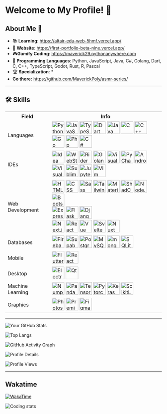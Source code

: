 # Welcome to My Profile! 👋

## About Me 🌟

- 📚 **Learning**: https://altair-edu-web-5hmf.vercel.app/
- 🔮 **Website**: https://first-portfolio-beta-nine.vercel.app/
- 🎮**Gamify Coding**: https://maverick29.pythonanywhere.com
- 🧠 **Programming Languages**: Python, JavaScript, Java, C#, Golang, Dart, C, C++, TypeScript, Godot, Rust, R, Pascal
- 🏆 **Specialization**: \*
- **Go there:** https://github.com/MaverickPoly/asmr-series/

---

## 🛠️ Skills

<div>
    <table>
        <tr>
            <th>Field</th>
            <th>Info</th>
        </tr>
        <tr>
            <td>Languages</td>
            <td>
                <img width="40" src="https://skillicons.dev/icons?i=python" alt="Python" title="Python"/>
                <img width="40" src="https://skillicons.dev/icons?i=javascript" alt="JavaScript" title="JavaScript"/>
                <img width="40" src="https://skillicons.dev/icons?i=typescript" alt="TypeScript" title="TypeScript"/>
                <img width="40" src="https://skillicons.dev/icons?i=dart" alt="Dart" title="Dart"/>
                <img width="40" src="https://skillicons.dev/icons?i=java" alt="Java" title="Java"/>
                <img width="40" src="https://skillicons.dev/icons?i=c" alt="C" title="C"/>
                <img width="40" src="https://skillicons.dev/icons?i=cpp" alt="C++" title="C++"/>
                <img width="40" src="https://skillicons.dev/icons?i=go" alt="Go" title="Go"/>
                <img width="40" src="https://skillicons.dev/icons?i=php" alt="Php" title="Php"/>
                <img width="40" src="https://skillicons.dev/icons?i=cs" alt="C#" title="C#"/>
            </td>
        </tr>
        <tr>
            <td>IDEs</td>
            <td>
                <img width="40" src="https://skillicons.dev/icons?i=idea" alt="Idea" title="Idea"/>
                <img width="40" src="https://skillicons.dev/icons?i=webstorm" alt="WebStorm" title="WebStorm"/>
                <img width="40" src="https://skillicons.dev/icons?i=rider" alt="Rider" title="Rider"/>
                <img width="40" src="https://iconic-api.onrender.com/dark/goland" alt="Goland" title="Goland"/>
                <img width="40" src="https://skillicons.dev/icons?i=visualstudio" alt="Visual Studio" title="Visual Studio"/>
                <img width="40" src="https://skillicons.dev/icons?i=pycharm" alt="PyCharm" title="PyCharm"/>
                <img width="40" src="https://skillicons.dev/icons?i=androidstudio" alt="Android Studio" title="Android Studio"/>
                <img width="40" src="https://skillicons.dev/icons?i=vscode" alt="Visual Studio Code" title="Visual Studio Code"/>
                <img width="40" src="https://skillicons.dev/icons?i=sublime" alt="Sublime Text" title="Sublime Text"/>
                <img width="40" src="https://iconic-api.onrender.com/dark/jupyter" alt="Jupyter Notebook" title="Jupyter Notebook"/>
                <img width="40" src="https://skillicons.dev/icons?i=vim" alt="Vim" title="Vim"/>
            </td>
        </tr>
        <tr>
            <td>Web Development</td>
            <td>
                <img width="40" src="https://user-images.githubusercontent.com/25181517/192158954-f88b5814-d510-4564-b285-dff7d6400dad.png" alt="HTML" title="HTML"/>
                <img width="40" src="https://user-images.githubusercontent.com/25181517/183898674-75a4a1b1-f960-4ea9-abcb-637170a00a75.png" alt="CSS" title="CSS"/>
                <img width="40" src="https://user-images.githubusercontent.com/25181517/192158956-48192682-23d5-4bfc-9dfb-6511ade346bc.png" alt="Sass" title="Sass"/>
                <img width="40" src="https://user-images.githubusercontent.com/25181517/202896760-337261ed-ee92-4979-84c4-d4b829c7355d.png" alt="Tailwind CSS" title="Tailwind CSS"/>
                <img width="40" src="https://user-images.githubusercontent.com/25181517/189716630-fe6c084c-6c66-43af-aa49-64c8aea4a5c2.png" alt="Material UI" title="Material UI"/>
                <img width="40" src="https://github.com/user-attachments/assets/e4bd419a-2a4a-459a-ba9a-d3324e693c4d" alt="ShadCn UI" title="ShadCn UI"/>
                <img width="40" src="https://user-images.githubusercontent.com/25181517/183568594-85e280a7-0d7e-4d1a-9028-c8c2209e073c.png" alt="Node.js" title="Node.js"/>
                <img width="40" src="https://user-images.githubusercontent.com/25181517/183898054-b3d693d4-dafb-4808-a509-bab54cf5de34.png" alt="Bootstrap" title="Bootstrap"/><br/>
                <img width="40" src="https://user-images.githubusercontent.com/25181517/183859966-a3462d8d-1bc7-4880-b353-e2cbed900ed6.png" alt="Express" title="Express"/>
                <img width="40" src="https://user-images.githubusercontent.com/25181517/183423775-2276e25d-d43d-4e58-890b-edbc88e915f7.png" alt="Flask" title="Flask"/>
                <img width="40" src="https://github.com/marwin1991/profile-technology-icons/assets/62091613/9bf5650b-e534-4eae-8a26-8379d076f3b4" alt="Django" title="Django"/><br/>
                <img width="40" src="https://github.com/marwin1991/profile-technology-icons/assets/136815194/5f8c622c-c217-4649-b0a9-7e0ee24bd704" alt="Next.js" title="Next.js"/>
                <img width="40" src="https://skillicons.dev/icons?i=react" alt="React" title="React"/>
                <img width="40" src="https://skillicons.dev/icons?i=vue" alt="Vue" title="Vue"/>
                <img width="40" src="https://skillicons.dev/icons?i=svelte" alt="Svelte" title="Svelte"/>
                <img width="40" src="https://skillicons.dev/icons?i=nuxt" alt="Nuxt" title="Nuxt"/>
            </td>
        </tr>
        <tr>
            <td>Databases</td>
            <td>
                <img width="40" src="https://user-images.githubusercontent.com/25181517/189716855-2c69ca7a-5149-4647-936d-780610911353.png" alt="Firebase" title="Firebase"/>
                <img width="40" src="https://github.com/user-attachments/assets/e40fc76b-c8d8-47c3-bb53-c7795abaf596" alt="Supabase" title="Supabase"/>
                <img width="40" src="https://user-images.githubusercontent.com/25181517/117208740-bfb78400-adf5-11eb-97bb-09072b6bedfc.png" alt="PostgreSQL" title="PostgreSQL"/>
                <img width="40" src="https://user-images.githubusercontent.com/25181517/183896128-ec99105a-ec1a-4d85-b08b-1aa1620b2046.png" alt="MySQL" title="MySQL"/>
                <img width="40" src="https://user-images.githubusercontent.com/25181517/182884177-d48a8579-2cd0-447a-b9a6-ffc7cb02560e.png" alt="mongoDB" title="mongoDB"/>
                <img width="40" src="https://github.com/marwin1991/profile-technology-icons/assets/136815194/82df4543-236b-4e45-9604-5434e3faab17" alt="SQLite" title="SQLite"/>
            </td>
        </tr>
        <tr>
            <td>Mobile</td>
            <td>
                <img width="40" src="https://skillicons.dev/icons?i=flutter" alt="Flutter" title="Flutter"/>
                <img width="40" src="https://skillicons.dev/icons?i=react" alt="React Native" title="React Native"/>
            </td>
        </tr>
        <tr>
            <td>Desktop</td>
            <td>
                <img width="40" src="https://skillicons.dev/icons?i=electron" alt="Electron" title="Electron"/>
                <img width="40" src="https://skillicons.dev/icons?i=qt" alt="Qt" title="Qt"/>
            </td>
        </tr>
        <tr>
            <td>Machine Learning</td>
            <td>
                <img width="40" src="https://iconic-api.onrender.com/dark/numpy" alt="Numpy" title="Numpy"/>
                <img width="40" src="https://iconic-api.onrender.com/dark/pandas" alt="Pandas" title="Pandas"/>
                <img width="40" src="https://iconic-api.onrender.com/dark/tensorflow" alt="Tensorflow" title="Tensorflow"/>
                <img width="40" src="https://iconic-api.onrender.com/dark/pytorch" alt="Pytorch" title="Pytorch"/>
                <img width="40" src="https://iconic-api.onrender.com/dark/keras" alt="Keras" title="Keras"/>
                <img width="40" src="https://iconic-api.onrender.com/dark/scikit-learn" alt="ScikitLearn" title="ScikitLearn"/>
            </td>
        </tr>
        <tr>
            <td>Graphics</td>
            <td>
                <img width="40" src="https://skillicons.dev/icons?i=photoshop" alt="Photoshop" title="Photoshop"/>
                <img width="40" src="https://skillicons.dev/icons?i=premiere" alt="Premiere" title="Premiere"/>
                <img width="40" src="https://skillicons.dev/icons?i=figma" alt="Figma" title="Figma"/>
            </td>
        </tr>
    </table>

</div>

---

![Your GitHub Stats](https://github-readme-stats.vercel.app/api?username=MaverickPoly&show_icons=true&theme=radical)

![Top Langs](https://github-readme-stats.vercel.app/api/top-langs/?username=MaverickPoly&langs_count=24&layout=compact)

![GitHub Activity Graph](https://github-readme-activity-graph.vercel.app/graph?username=MaverickPoly&theme=redical)

![Profile Details](http://github-profile-summary-cards.vercel.app/api/cards/profile-details?username=MaverickPoly&theme=tokyonight)

![Profile Views](https://komarev.com/ghpvc/?username=MaverickPoly&color=green)

---

## Wakatime

[![WakaTime](https://wakatime.com/badge/user/2a7d0064-9b18-4884-809b-df435b749b76.svg)](https://wakatime.com/@Altairetech)

<img src="https://github-readme-stats.vercel.app/api/wakatime?username=Altairetech&layout=compact&theme=gotham&langs_count=26&custom_title=Coding%20Stats" alt="Coding stats"/>
